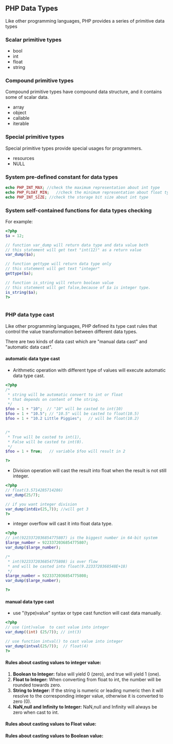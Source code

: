 ## PHP Data Types

Like other programming languages, PHP provides a series of primitive data types


### Scalar primitive types
- bool
- int 
- float
- string

### Compound primitive types
Compound primitive types have compound data structure, and it contains some of scalar data.

- array
- object
- callable
- iterable

### Special primitive types

Special primitive types provide special usages for programmers.

- resources
- NULL


### System pre-defined constant for data types

```php
echo PHP_INT_MAX; //check the maximum representation about int type
echo PHP_FLOAT_MIN;   //check the minimum representation about float type
echo PHP_INT_SIZE; //check the storage bit size about int type

```

### System self-contained functions for data types checking

For example:

```php
<?php
$a = 12;

// function var_dump will return data type and data value both
// this statement will get text "int(12)" as a return value
var_dump($a);

// function gettype will return data type only
// this statement will get text "integer"
gettype($a);

// function is_string will return boolean value
// this statement will get false,because of $a is integer type.
is_string($a);
?>



```




### PHP data type cast

Like other programming languages, PHP defined its type cast rules that control the value transformation between different data types.

There are two kinds of data cast which are "manual data cast" and "automatic data cast".

#### automatic data type cast
- Arithmetic operation with different type of values will execute automatic data type cast.

```php
<?php
/*
 * string will be automatic convert to int or float 
 * that depends on content of the string.
 */
$foo = 1 + "10";  // "10" will be casted to int(10)
$foo = 1 + "10.5"; // "10.5" will be casted to float(10.5)
$foo = 1 + "10.2 Little Piggies";   // will be float(10.2)


/*
 * True will be casted to int(1),
 * False will be casted to int(0).
 */
$foo = 1 + True;   // variable $foo will result in 2 

?>
```

- Division operation will cast the result into float when the result is not still integer.

```php
<?php
// float(3.5714285714286)
var_dump(25/7);         

// if you want integer division
var_dump(intdiv(25,7)); //will get 3
?>
```

- integer overflow will cast it into float data type.

```php
<?php
// int(9223372036854775807) is the biggest number in 64-bit system
$large_number = 9223372036854775807;
var_dump($large_number);       

/*
 * int(9223372036854775808) is over flow
 * and will be casted into float(9.2233720368548E+18)
 */   
$large_number = 9223372036854775808;
var_dump($large_number);                     

?>
```


#### manual data type cast

- use "(type)value" syntax or type cast function will cast data manually.

```php
<?php
// use (int)value  to cast value into integer
var_dump((int) (25/7)); // int(3)

// use function intval() to cast value into integer
var_dump(intval(25/7));  // float(4)
?>
```


#### Rules about casting values to integer value:

1. **Boolean to Integer:** false will yield 0 (zero), and true will yield 1 (one).
2. **Float to Integer:** When converting from float to int, the number will be rounded towards zero.
3. **String to Integer:** If the string is numeric or leading numeric then it will resolve to the corresponding integer value, otherwise it is converted to zero (0).
4. **NaN,null and Infinity to Integer:** NaN,null and Infinity will always be zero when cast to int.

#### Rules about casting values to Float value:


#### Rules about casting values to Boolean value:


